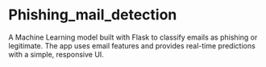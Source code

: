 # Phishing_mail_detection
A Machine Learning model built with Flask to classify emails as phishing or legitimate. The app uses email features and provides real-time predictions with a simple, responsive UI.
